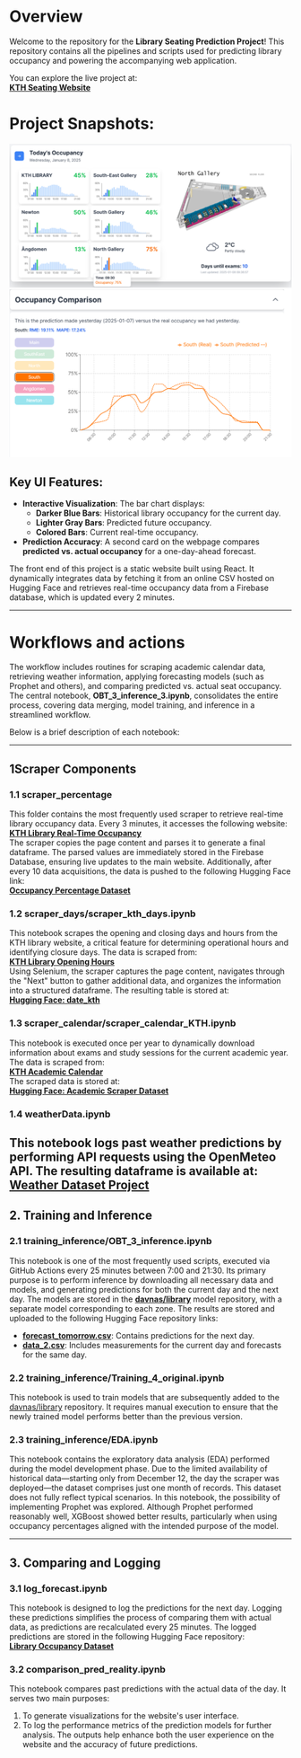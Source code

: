 # Overview

Welcome to the repository for the **Library Seating Prediction Project**! This repository contains all the pipelines and scripts used for predicting library occupancy and powering the accompanying web application. 

You can explore the live project at:  
[**KTH Seating Website**](https://kthseating.netlify.app/)

# Project Snapshots:
![User Interface Example 1](images_data/UI_1.png)
![User Interface Example 2](images_data/UI_2.png)

## Key UI Features:
- **Interactive Visualization**: The bar chart displays:
  - **Darker Blue Bars**: Historical library occupancy for the current day.
  - **Lighter Gray Bars**: Predicted future occupancy.
  - **Colored Bars**: Current real-time occupancy.  
- **Prediction Accuracy**: A second card on the webpage compares **predicted vs. actual occupancy** for a one-day-ahead forecast.

The front end of this project is a static website built using React. It dynamically integrates data by fetching it from an online CSV hosted on Hugging Face and retrieves real-time occupancy data from a Firebase database, which is updated every 2 minutes.






---
# Workflows and actions 
The workflow includes routines for scraping academic calendar data, retrieving weather information, applying forecasting models (such as Prophet and others), and comparing predicted vs. actual seat occupancy. The central notebook, **OBT_3_inference_3.ipynb**, consolidates the entire process, covering data merging, model training, and inference in a streamlined workflow.

Below is a brief description of each notebook:



---
## 1Scraper Components

### 1.1 scraper_percentage
This folder contains the most frequently used scraper to retrieve real-time library occupancy data. Every 3 minutes, it accesses the following website:  
[**KTH Library Real-Time Occupancy**](https://www.kth.se/en/biblioteket/anvanda-biblioteket/oppettider-kontakt/besokare-i-realtid-1.1078198)  
The scraper copies the page content and parses it to generate a final dataframe. The parsed values are immediately stored in the Firebase Database, ensuring live updates to the main website. Additionally, after every 10 data acquisitions, the data is pushed to the following Hugging Face link:  
[**Occupancy Percentage Dataset**](https://huggingface.co/datasets/davnas/occupancy_perc)  

### 1.2 scraper_days/scraper_kth_days.ipynb
This notebook scrapes the opening and closing days and hours from the KTH library website, a critical feature for determining operational hours and identifying closure days. 
The data is scraped from:  
[**KTH Library Opening Hours**](https://www.kth.se/en/biblioteket/anvanda-biblioteket/oppettider-kontakt/oppettider-och-kontakt-1.853039)  
Using Selenium, the scraper captures the page content, navigates through the "Next" button to gather additional data, and organizes the information into a structured dataframe. The resulting table is stored at:  
[**Hugging Face: date_kth**](https://huggingface.co/datasets/davnas/date_kth)  

### 1.3 scraper_calendar/scraper_calendar_KTH.ipynb
This notebook is executed once per year to dynamically download information about exams and study sessions for the current academic year. The data is scraped from:  
[**KTH Academic Calendar**](https://intra.kth.se/en/utbildning/schema-och-lokalbokning/lasarsindelning/lasaret-2024-2025-1.1212249)  
The scraped data is stored at:  
[**Hugging Face: Academic Scraper Dataset**](https://huggingface.co/datasets/andreitut/kth-academic-scraper)  

### 1.4 weatherData.ipynb
This notebook logs past weather predictions by performing API requests using the OpenMeteo API. The resulting dataframe is available at:  
[**Weather Dataset Project**](https://huggingface.co/datasets/andreitut/weatherDatasetProject)  
---
## 2. Training and Inference

### 2.1 training_inference/OBT_3_inference.ipynb
This notebook is one of the most frequently used scripts, executed via GitHub Actions every 25 minutes between 7:00 and 21:30. Its primary purpose is to perform inference by downloading all necessary data and models, and generating predictions for both the current day and the next day.
The models are stored in the [**davnas/library**](https://huggingface.co/davnas/library) model repository, with a separate model corresponding to each zone. 
The results are stored and uploaded to the following Hugging Face repository links:
- [**forecast_tomorrow.csv**](https://huggingface.co/datasets/davnas/library-occupancy/blob/main/forecast_tomorrow.csv): Contains predictions for the next day.  
- [**data_2.csv**](https://huggingface.co/datasets/davnas/library-occupancy/blob/main/data_2.csv): Includes measurements for the current day and forecasts for the same day.  


### 2.2 training_inference/Training_4_original.ipynb
This notebook is used to train models that are subsequently added to the [davnas/library](https://huggingface.co/davnas/library) repository. It requires manual execution to ensure that the newly trained model performs better than the previous version.

### 2.3 training_inference/EDA.ipynb
This notebook contains the exploratory data analysis (EDA) performed during the model development phase. 
Due to the limited availability of historical data—starting only from December 12, the day the scraper was deployed—the dataset comprises just one month of records. This dataset does not fully reflect typical scenarios. In this notebook, the possibility of implementing Prophet was explored. Although Prophet performed reasonably well, XGBoost showed better results, particularly when using occupancy percentages aligned with the intended purpose of the model.



---
## 3. Comparing and Logging

### 3.1 log_forecast.ipynb
This notebook is designed to log the predictions for the next day. Logging these predictions simplifies the process of comparing them with actual data, as predictions are recalculated every 25 minutes. 
The logged predictions are stored in the following Hugging Face repository:  
[**Library Occupancy Dataset**](https://huggingface.co/datasets/davnas/library-occupancy)

### 3.2 comparison_pred_reality.ipynb
This notebook compares past predictions with the actual data of the day. It serves two main purposes:
1. To generate visualizations for the website's user interface.
2. To log the performance metrics of the prediction models for further analysis.
The outputs help enhance both the user experience on the website and the accuracy of future predictions.



